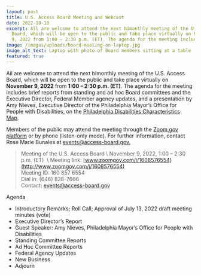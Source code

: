 ```yaml
---
layout: post
title: U.S. Access Board Meeting and Webcast
date: 2022-10-18
excerpt: All are welcome to attend the next bimonthly meeting of the U.S. Access
  Board, which will be open to the public and take place virtually on November
  9, 2022 from 1:00 – 2:30 p.m. (ET). The agenda for the meeting includes . . .
image: /images/uploads/board-meeting-on-laptop.jpg
image_alt_text: Laptop with photo of Board members sitting at a table
featured: true
---
```

All are welcome to attend the next bimonthly meeting of the U.S. Access Board, which will be open to the public and take place virtually on **November 9, 2022** from **1:00 – 2:30 p.m. (ET)**. The agenda for the meeting includes brief reports from standing and ad hoc Board committees and the Executive Director, Federal Member agency updates, and a presentation by Amy Nieves, Executive Director of the Philadelphia Mayor’s Office for People with Disabilities, on the [Philadelphia Disabilities Characteristics Map](https://www.phila.gov/documents/guide-to-a-map-of-disability-characteristics-in-philadelphia/). 

Members of the public may attend the meeting through the [Zoom.gov platform](https://www.access-board.gov/about/www.zoomgov.com/j/1608576554) or by phone (listen-only mode). For further information, contact Rose Marie Bunales at [events@access-board.gov.](mailto:events@access-board.gov)  

> Meeting of the U.S. Access Board \ 
> November 9, 2022, 1:00 – 2:30 p.m. (ET)  \ 
> Meeting link: [www.zoomgov.com/j/1608576554](http://www.zoomgov.com/j/1608576554)  \
> Meeting ID: 160 857 6554  \
> Dial in: (646) 828-7666  \
> Contact: [events@access-board.gov](mailto:events@access-board.gov)    

Agenda 

* Introductory Remarks; Roll Call; Approval of July 13, 2022 draft meeting minutes (vote) 
* Executive Director’s Report 
* Guest Speaker: Amy Nieves, Philadelphia Mayor’s Office for People with Disabilities   
* Standing Committee Reports 
* Ad Hoc Committee Reports 
* Federal Agency Updates 
* New Business 
* Adjourn